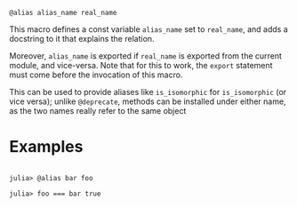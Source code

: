 ```
@alias alias_name real_name
```

This macro defines a const variable `alias_name` set to `real_name`, and adds a docstring to it that explains the relation.

Moreover, `alias_name` is exported if `real_name` is exported from the current module, and vice-versa. Note that for this to work, the `export` statement must come before the invocation of this macro.

This can be used to provide aliases like `is_isomorphic` for `is_isomorphic` (or vice versa); unlike `@deprecate`, methods can be installed under either name, as the two names really refer to the same object

# Examples

```jldoctest; setup = :(using AbstractAlgebra) julia> foo(x::Int) = x

julia> @alias bar foo

julia> foo === bar true

